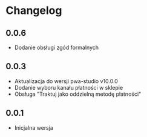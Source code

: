 # Changelog

## 0.0.6
- Dodanie obsługi zgód formalnych

## 0.0.3
- Aktualizacja do wersji pwa-studio v10.0.0
- Dodanie wyboru kanału płatności w sklepie
- Obsługa "Traktuj jako oddzielną metodę płatności"

## 0.0.1
- Inicjalna wersja
